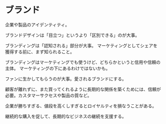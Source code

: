 # ブランド

企業や製品のアイデンティティ。

ブランドデザインは「目立つ」というより「区別できる」のが大事。

ブランディングは「認知される」部分が大事。
マーケティングとしてシェアを獲得する前に、まず知られること。

ブランディングはマーケティングでも使うけど、どちらかというと信用や信頼の主体。
マーケティングの下にあるわけではないかも。

ファンに生かしてもらうのが大事。愛されるブランドにする。

顧客が離れずに、また買ってくれるように長期的な関係を築くためには、信頼が必要。カスタマーサクセスや製品の質など。

企業が勝ちすぎる、値段を高くしすぎるとロイヤルティを損なうことがある。

継続的な購入を促して、長期的なビジネスの継続を支援する。
